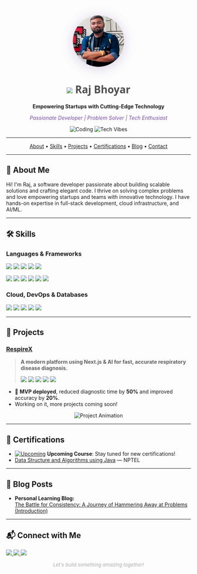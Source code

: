 <!-- ============================ -->
<!--        Raj Bhoyar            -->
<!-- ============================ -->

<p align="center">
  <img src="raj.png" width="140" height="140" style="border-radius: 50%; box-shadow: 0 4px 32px #764ba244;" alt="Raj Bhoyar" />
</p>

<h1 align="center" style="font-family: 'Segoe UI', Tahoma, Geneva, Verdana, sans-serif; color: #4f4f4f;">
  <img src="https://img.icons8.com/color/48/000000/rocket--v2.png" width="36" /> Raj Bhoyar
</h1>
<p align="center">
  <b>Empowering Startups with Cutting-Edge Technology</b>
</p>
<p align="center" style="color: #764ba2;">
  <i>Passionate Developer | Problem Solver | Tech Enthusiast</i>
</p>
<p align="center">
  <img src="https://media.giphy.com/media/L1R1tvI9svkIWwpVYr/giphy.gif" width="320" alt="Coding" />
  <img src="https://i.giphy.com/media/VTtANKl0beDFQRLDTh/giphy.gif" width="240" alt="Tech Vibes" />
</p>

---

<!-- Table of Contents -->
<p align="center">
  <a href="#about-me">About</a> •
  <a href="#skills">Skills</a> •
  <a href="#projects">Projects</a> •
  <a href="#certifications">Certifications</a> •
  <a href="#blog-posts">Blog</a> •
  <a href="#connect-with-me">Contact</a>
</p>

---

## 👋 About Me

Hi! I'm Raj, a software developer passionate about building scalable solutions and crafting elegant code. I thrive on solving complex problems and love empowering startups and teams with innovative technology. I have hands-on expertise in full-stack development, cloud infrastructure, and AI/ML.

---

## 🛠️ Skills

### Languages & Frameworks

<p>
  <img src="https://img.shields.io/badge/Python-3776AB?style=for-the-badge&logo=python&logoColor=white"/>
  <img src="https://img.shields.io/badge/JavaScript-F7DF1E?style=for-the-badge&logo=javascript&logoColor=black"/>
  <img src="https://img.shields.io/badge/Java-ED8B00?style=for-the-badge&logo=java&logoColor=white"/>
  <img src="https://img.shields.io/badge/C-00599C?style=for-the-badge&logo=c&logoColor=white"/>
  <img src="https://img.shields.io/badge/C++-00599C?style=for-the-badge&logo=c%2B%2B&logoColor=white"/>
</p>
<p>
  <img src="https://img.shields.io/badge/Node.js-339933?style=for-the-badge&logo=nodedotjs&logoColor=white"/>
  <img src="https://img.shields.io/badge/Express.js-000000?style=for-the-badge&logo=express&logoColor=white"/>
  <img src="https://img.shields.io/badge/React-61DAFB?style=for-the-badge&logo=react&logoColor=black"/>
  <img src="https://img.shields.io/badge/Django-092E20?style=for-the-badge&logo=django&logoColor=white"/>
  <img src="https://img.shields.io/badge/Flask-000000?style=for-the-badge&logo=flask&logoColor=white"/>
  <img src="https://img.shields.io/badge/GraphQL-E10098?style=for-the-badge&logo=graphql&logoColor=white"/>
</p>

### Cloud, DevOps & Databases

<p>
  <img src="https://img.shields.io/badge/AWS-232F3E?style=for-the-badge&logo=amazon-aws&logoColor=white"/>
  <img src="https://img.shields.io/badge/Lambda-FF9900?style=for-the-badge&logo=aws-lambda&logoColor=white"/>
  <img src="https://img.shields.io/badge/EC2-FF9900?style=for-the-badge&logo=amazon-ec2&logoColor=white"/>
  <img src="https://img.shields.io/badge/S3-569A31?style=for-the-badge&logo=amazon-s3&logoColor=white"/>
  <img src="https://img.shields.io/badge/DynamoDB-4053D6?style=for-the-badge&logo=amazon-dynamodb&logoColor=white"/>
</p>

---

## 🚀 Projects

### [RespireX](https://github.com/rajbhoyar729/RespireX)
> **A modern platform using Next.js & AI for fast, accurate respiratory disease diagnosis.**
>
> <img src="https://img.shields.io/badge/Next.js-black?style=flat&logo=next.js&logoColor=white">
> <img src="https://img.shields.io/badge/TypeScript-3178C6?style=flat&logo=typescript&logoColor=white">
> <img src="https://img.shields.io/badge/TensorFlow-FF6F00?style=flat&logo=tensorflow&logoColor=white">
> <img src="https://img.shields.io/badge/MongoDB-47A248?style=flat&logo=mongodb&logoColor=white">
> <img src="https://img.shields.io/badge/Tailwind%20CSS-38B2AC?style=flat&logo=tailwind-css&logoColor=white">

- 🚀 **MVP deployed**, reduced diagnostic time by **50%** and improved accuracy by **20%**.
- Working on it, more projects coming soon!

<p align="center">
  <img src="https://i.giphy.com/media/jBOOXxSJfG8kqMxT11/giphy.gif" width="480" alt="Project Animation" />
</p>

---

## 📜 Certifications

- [![Upcoming](https://img.shields.io/badge/Upcoming-Course-green?style=for-the-badge&logo=awesomelogo)]() **Upcoming Course**: Stay tuned for new certifications!
- [Data Structure and Algorithms using Java](https://archive.nptel.ac.in/noc/B2C/candidate_login/candidate_scores.php?courseid=noc22-cs92) — NPTEL

---

## 📝 Blog Posts

- **Personal Learning Blog:**  
  [The Battle for Consistency: A Journey of Hammering Away at Problems (Introduction)](https://medium.com/@rbhoyar729/the-battle-for-consistency-a-journey-of-hammering-away-at-problems-introduction-cad6b9d39a48)

---

## 📬 Connect with Me

<p>
  <a href="https://www.linkedin.com/in/raj-bhoyar-b597b416a">
    <img src="https://img.shields.io/badge/LinkedIn-0077B5?style=for-the-badge&logo=linkedin&logoColor=white"/>
  </a>
  <a href="https://leetcode.com/u/raj729/">
    <img src="https://img.shields.io/badge/LeetCode-FFA116?style=for-the-badge&logo=leetcode&logoColor=black"/>
  </a>
  <a href="https://bitwizard.tech">
    <img src="https://img.shields.io/badge/Portfolio-000000?style=for-the-badge&logo=github&logoColor=white"/>
  </a>
</p>

<!-- Footer -->
<p align="center" style="font-size: small; color: #aaa;">
  <em>Let's build something amazing together!</em>
</p>
